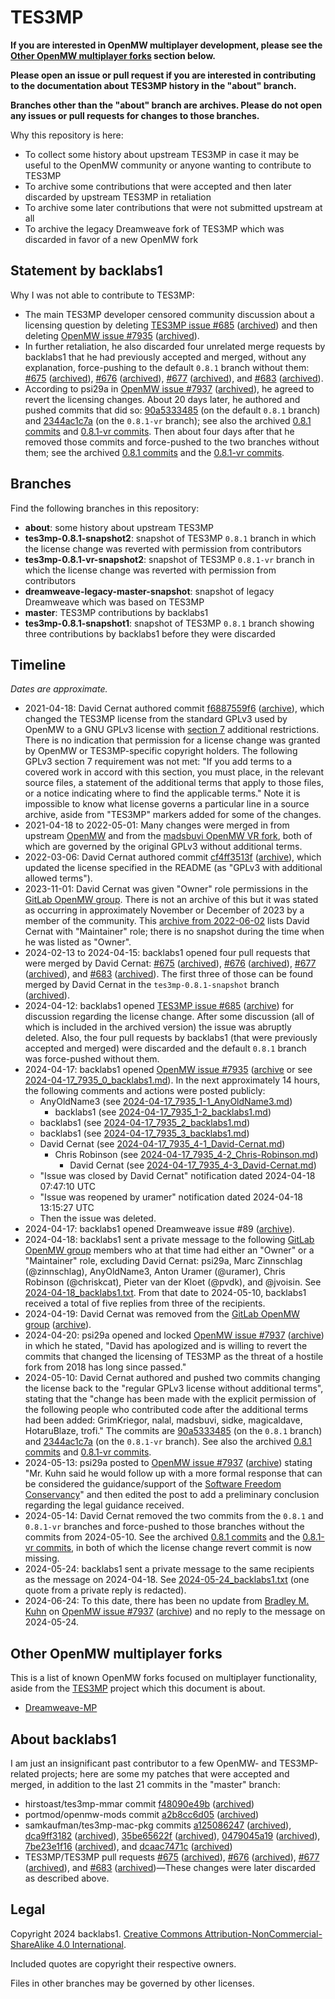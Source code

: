 # TES3MP

**If you are interested in OpenMW multiplayer development, please see the
[Other OpenMW multiplayer forks](#other-openmw-multiplayer-forks) section
below.**

**Please open an issue or pull request if you are interested in contributing
to the documentation about TES3MP history in the "about" branch.**

**Branches other than the "about" branch are archives. Please do not open any
issues or pull requests for changes to those branches.**

Why this repository is here:

- To collect some history about upstream TES3MP in case it may be useful to
  the OpenMW community or anyone wanting to contribute to TES3MP
- To archive some contributions that were accepted and then later discarded by
  upstream TES3MP in retaliation
- To archive some later contributions that were not submitted upstream at all
- To archive the legacy Dreamweave fork of TES3MP which was discarded in favor
  of a new OpenMW fork

## Statement by backlabs1

Why I was not able to contribute to TES3MP:

- The main TES3MP developer censored community discussion about a licensing
  question by deleting [TES3MP issue
  #685](https://github.com/TES3MP/TES3MP/issues/685)
  ([archived](https://web.archive.org/web/20240417051934/https://github.com/TES3MP/TES3MP/issues/685))
  and then deleting [OpenMW issue
#7935](https://gitlab.com/OpenMW/openmw/-/issues/7935)
([archived](http://web.archive.org/web/20240418043925/https://gitlab.com/OpenMW/openmw/-/issues/7935)).
- In further retaliation, he also discarded four unrelated merge requests by
  backlabs1 that he had previously accepted and merged, without any
  explanation, force-pushing to the default `0.8.1` branch without them:
  [#675](https://github.com/TES3MP/TES3MP/pull/675)
  ([archived](https://web.archive.org/web/20240516040841/https://github.com/TES3MP/TES3MP/pull/675)),
  [#676](https://github.com/TES3MP/TES3MP/pull/676)
  ([archived](https://web.archive.org/web/20240516040606/https://github.com/TES3MP/TES3MP/pull/676)),
  [#677](https://github.com/TES3MP/TES3MP/pull/677)
  ([archived](https://web.archive.org/web/20240516040557/https://github.com/TES3MP/TES3MP/pull/677)),
  and [#683](https://github.com/TES3MP/TES3MP/pull/683)
  ([archived](https://web.archive.org/web/20240516040548/https://github.com/TES3MP/TES3MP/pull/683)).
- According to psi29a in [OpenMW issue
  #7937](https://gitlab.com/OpenMW/openmw/-/issues/7937)
  ([archived](https://web.archive.org/web/20240421211013/https://gitlab.com/OpenMW/openmw/-/issues/7937)),
  he agreed to revert the licensing changes. About 20 days later, he authored
  and pushed commits that did so:
  [90a5333485](https://web.archive.org/web/20240513214930/https://github.com/TES3MP/TES3MP/commit/90a53334853ca103e13a9f42b0016816d807a844)
  (on the default `0.8.1` branch) and
  [2344ac1c7a](https://web.archive.org/web/20240513232200/https://github.com/TES3MP/TES3MP/commit/2344ac1c7a2a0f31c753dcc47c6e35bebfe288f3)
  (on the `0.8.1-vr` branch); see also the archived [0.8.1
  commits](https://web.archive.org/web/20240513232120/https://github.com/TES3MP/TES3MP/commits/0.8.1/)
  and [0.8.1-vr
  commits](https://web.archive.org/web/20240513232115/https://github.com/TES3MP/TES3MP/commits/0.8.1-vr/). Then
  about four days after that he removed those commits and force-pushed to the
  two branches without them; see the archived [0.8.1
  commits](https://web.archive.org/web/20240514164933/https://github.com/TES3MP/TES3MP/commits/0.8.1/)
  and the [0.8.1-vr
  commits](https://web.archive.org/web/20240514165413/https://github.com/TES3MP/TES3MP/commits/0.8.1-vr/).

## Branches

Find the following branches in this repository:

- **about**: some history about upstream TES3MP
- **tes3mp-0.8.1-snapshot2**: snapshot of TES3MP `0.8.1` branch in which the
  license change was reverted with permission from contributors
- **tes3mp-0.8.1-vr-snapshot2**: snapshot of TES3MP `0.8.1-vr` branch in which
  the license change was reverted with permission from contributors
- **dreamweave-legacy-master-snapshot**: snapshot of legacy Dreamweave which
  was based on TES3MP
- **master**: TES3MP contributions by backlabs1
- **tes3mp-0.8.1-snapshot1**: snapshot of TES3MP `0.8.1` branch showing three
  contributions by backlabs1 before they were discarded

## Timeline

*Dates are approximate.*

- 2021-04-18: David Cernat authored commit
  [f6887559f6](https://github.com/TES3MP/TES3MP/commit/f6887559f6baa2aa94847ee8341045ffeffdac8f)
  ([archive](https://web.archive.org/web/20220908105726/https://github.com/TES3MP/TES3MP/commit/f6887559f6baa2aa94847ee8341045ffeffdac8f)),
  which changed the TES3MP license from the standard GPLv3 used by OpenMW to a
  GNU GPLv3 license with [section
  7](https://www.gnu.org/licenses/gpl-3.0.en.html#section7) additional
  restrictions. There is no indication that permission for a license change
  was granted by OpenMW or TES3MP-specific copyright holders. The following
  GPLv3 section 7 requirement was not met: "If you add terms to a covered work
  in accord with this section, you must place, in the relevant source files, a
  statement of the additional terms that apply to those files, or a notice
  indicating where to find the applicable terms." Note it is impossible to
  know what license governs a particular line in a source archive, aside from
  "TES3MP" markers added for some of the changes.
- 2021-04-18 to 2022-05-01: Many changes were merged in from upstream
  [OpenMW](https://gitlab.com/OpenMW/openmw/) and from the [madsbuvi OpenMW VR
  fork](https://gitlab.com/madsbuvi/openmw), both of which are governed by the
  original GPLv3 without additional terms.
- 2022-03-06: David Cernat authored commit
  [cf4ff3513f](https://github.com/TES3MP/TES3MP/commit/cf4ff3513f25574c6c79377c09fe72e95c2ee069)
  ([archive](https://web.archive.org/web/20240513234432/https://github.com/TES3MP/TES3MP/commit/cf4ff3513f25574c6c79377c09fe72e95c2ee069)),
  which updated the license specified in the README (as "GPLv3 with additional
  allowed terms").
- 2023-11-01: David Cernat was given "Owner" role permissions in the [GitLab
  OpenMW group](https://gitlab.com/groups/OpenMW/-/group_members). There is
  not an archive of this but it was stated as occurring in approximately
  November or December of 2023 by a member of the community. This [archive
  from
  2022-06-02](https://web.archive.org/web/20220602054340/https://gitlab.com/groups/OpenMW/-/group_members)
  lists David Cernat with "Maintainer" role; there is no snapshot during the
  time when he was listed as "Owner".
- 2024-02-13 to 2024-04-15: backlabs1 opened four pull requests that were
  merged by David Cernat: [#675](https://github.com/TES3MP/TES3MP/pull/675)
  ([archived](https://web.archive.org/web/20240516040841/https://github.com/TES3MP/TES3MP/pull/675)),
  [#676](https://github.com/TES3MP/TES3MP/pull/676)
  ([archived](https://web.archive.org/web/20240516040606/https://github.com/TES3MP/TES3MP/pull/676)),
  [#677](https://github.com/TES3MP/TES3MP/pull/677)
  ([archived](https://web.archive.org/web/20240516040557/https://github.com/TES3MP/TES3MP/pull/677)),
  and [#683](https://github.com/TES3MP/TES3MP/pull/683)
  ([archived](https://web.archive.org/web/20240516040548/https://github.com/TES3MP/TES3MP/pull/683)). The
  first three of those can be found merged by David Cernat in the
  `tes3mp-0.8.1-snapshot` branch
  ([archived](https://web.archive.org/web/20240513235608/https://github.com/backlabs1/TES3MP/commits/tes3mp-0.8.1-snapshot/)).
- 2024-04-12: backlabs1 opened [TES3MP issue
  #685](https://github.com/TES3MP/TES3MP/issues/685)
  ([archive](https://web.archive.org/web/20240417051934/https://github.com/TES3MP/TES3MP/issues/685))
  for discussion regarding the license change. After some discussion (all of
  which is included in the archived version) the issue was abruptly
  deleted. Also, the four pull requests by backlabs1 (that were previously
  accepted and merged) were discarded and the default `0.8.1` branch was
  force-pushed without them.
- 2024-04-17: backlabs1 opened [OpenMW issue
  #7935](https://gitlab.com/OpenMW/openmw/-/issues/7935)
  ([archive](http://web.archive.org/web/20240418043925/https://gitlab.com/OpenMW/openmw/-/issues/7935)
  or see [2024-04-17_7935_0_backlabs1.md](2024-04-17_7935_0_backlabs1.md)). In
  the next approximately 14 hours, the following comments and actions were
  posted publicly:
  - AnyOldName3 (see
    [2024-04-17_7935_1-1_AnyOldName3.md](2024-04-17_7935_1-1_AnyOldName3.md))
    - backlabs1 (see
      [2024-04-17_7935_1-2_backlabs1.md](2024-04-17_7935_1-2_backlabs1.md))
  - backlabs1 (see
    [2024-04-17_7935_2_backlabs1.md](2024-04-17_7935_2_backlabs1.md))
  - backlabs1 (see
    [2024-04-17_7935_3_backlabs1.md](2024-04-17_7935_3_backlabs1.md))
  - David Cernat (see
    [2024-04-17_7935_4-1_David-Cernat.md](2024-04-17_7935_4-1_David-Cernat.md))
    - Chris Robinson (see
      [2024-04-17_7935_4-2_Chris-Robinson.md](2024-04-17_7935_4-2_Chris-Robinson.md))
      - David Cernat (see
        [2024-04-17_7935_4-3_David-Cernat.md](2024-04-17_7935_4-3_David-Cernat.md))
  - "Issue was closed by David Cernat" notification dated 2024-04-18 07:47:10
    UTC
  - "Issue was reopened by uramer" notification dated 2024-04-18 13:15:27 UTC
  - Then the issue was deleted.
- 2024-04-17: backlabs1 opened Dreamweave issue #89
  ([archive](https://web.archive.org/web/20240418190203/https://github.com/DreamWeave-MP/Dreamweave/issues/89)).
- 2024-04-18: backlabs1 sent a private message to the following [GitLab OpenMW
  group](https://gitlab.com/groups/OpenMW/-/group_members) members who at that
  time had either an "Owner" or a "Maintainer" role, excluding David Cernat:
  psi29a, Marc Zinnschlag (@zinnschlag), AnyOldName3, Anton Uramer (@uramer),
  Chris Robinson (@chriskcat), Pieter van der Kloet (@pvdk), and @jvoisin. See
  [2024-04-18_backlabs1.txt](email-messages/2024-04-18_backlabs1.txt). From
  that date to 2024-05-10, backlabs1 received a total of five replies from
  three of the recipients.
- 2024-04-19: David Cernat was removed from the [GitLab OpenMW
  group](https://gitlab.com/groups/OpenMW/-/group_members)
  ([archive](https://web.archive.org/web/20240513233448/https://gitlab.com/groups/OpenMW/-/group_members)).
- 2024-04-20: psi29a opened and locked [OpenMW issue
  #7937](https://gitlab.com/OpenMW/openmw/-/issues/7937)
  ([archive](https://web.archive.org/web/20240421211013/https://gitlab.com/OpenMW/openmw/-/issues/7937))
  in which he stated, "David has apologized and is willing to revert the
  commits that changed the licensing of TES3MP as the threat of a hostile fork
  from 2018 has long since passed."
- 2024-05-10: David Cernat authored and pushed two commits changing the
  license back to the "regular GPLv3 license without additional terms",
  stating that the "change has been made with the explicit permission of the
  following people who contributed code after the additional terms had been
  added: GrimKriegor, nalal, madsbuvi, sidke, magicaldave, HotaruBlaze,
  trofi." The commits are
  [90a5333485](https://web.archive.org/web/20240513214930/https://github.com/TES3MP/TES3MP/commit/90a53334853ca103e13a9f42b0016816d807a844)
  (on the `0.8.1` branch) and
  [2344ac1c7a](https://web.archive.org/web/20240513232200/https://github.com/TES3MP/TES3MP/commit/2344ac1c7a2a0f31c753dcc47c6e35bebfe288f3)
  (on the `0.8.1-vr` branch). See also the archived [0.8.1
  commits](https://web.archive.org/web/20240513232120/https://github.com/TES3MP/TES3MP/commits/0.8.1/)
  and [0.8.1-vr
  commits](https://web.archive.org/web/20240513232115/https://github.com/TES3MP/TES3MP/commits/0.8.1-vr/).
- 2024-05-13: psi29a posted to [OpenMW issue
  #7937](https://gitlab.com/OpenMW/openmw/-/issues/7937)
  ([archive](https://web.archive.org/web/20240513214819/https://gitlab.com/OpenMW/openmw/-/issues/7937))
  stating "Mr. Kuhn said he would follow up with a more formal response that
  can be considered the guidance/support of the [Software Freedom
  Conservancy](https://sfconservancy.org/)" and then edited the post to add a
  preliminary conclusion regarding the legal guidance received.
- 2024-05-14: David Cernat removed the two commits from the `0.8.1` and
  `0.8.1-vr` branches and force-pushed to those branches without the commits
  from 2024-05-10. See the archived [0.8.1
  commits](https://web.archive.org/web/20240514164933/https://github.com/TES3MP/TES3MP/commits/0.8.1/)
  and the [0.8.1-vr
  commits](https://web.archive.org/web/20240514165413/https://github.com/TES3MP/TES3MP/commits/0.8.1-vr/),
  in both of which the license change revert commit is now missing.
- 2024-05-24: backlabs1 sent a private message to the same recipients as the
  message on 2024-04-18. See
  [2024-05-24_backlabs1.txt](email-messages/2024-05-24_backlabs1.txt) (one
  quote from a private reply is redacted).
- 2024-06-24: To this date, there has been no update from [Bradley
  M. Kuhn](https://ebb.org/bkuhn/) on [OpenMW issue
  #7937](https://gitlab.com/OpenMW/openmw/-/issues/7937)
  ([archive](https://web.archive.org/web/20240624215506/https://gitlab.com/OpenMW/openmw/-/issues/7937))
  and no reply to the message on 2024-05-24.

## Other OpenMW multiplayer forks

This is a list of known OpenMW forks focused on multiplayer functionality,
aside from the [TES3MP](https://github.com/TES3MP/TES3MP) project which this
document is about.

- [Dreamweave-MP](https://gitlab.com/dreamweave-mp)

## About backlabs1

I am just an insignificant past contributor to a few OpenMW- and
TES3MP-related projects; here are some my patches that were accepted and
merged, in addition to the last 21 commits in the "master" branch:

- hirstoast/tes3mp-mmar commit
  [f48090e49b](https://github.com/hristoast/tes3mp-mmar/commit/f48090e49b52f19b46552cba89643eba7524ee96)
  ([archived](https://web.archive.org/web/20240611224010/https://github.com/hristoast/tes3mp-mmar/commit/f48090e49b52f19b46552cba89643eba7524ee96))
- portmod/openmw-mods commit
  [a2b8cc6d05](https://gitlab.com/portmod/openmw-mods/-/commit/a2b8cc6d05d1d94cb30b86a47b1750a4f5e28a0f)
  ([archived](https://web.archive.org/web/20240611225255/https://gitlab.com/portmod/openmw-mods/-/commit/a2b8cc6d05d1d94cb30b86a47b1750a4f5e28a0f))
- samkaufman/tes3mp-mac-pkg commits
  [a125086247](https://github.com/samkaufman/tes3mp-mac-pkg/commit/a125086247c53355fb65a897c96d304fdddd9c7c)
  ([archived](https://web.archive.org/web/20240611224405/https://github.com/samkaufman/tes3mp-mac-pkg/commit/a125086247c53355fb65a897c96d304fdddd9c7c)),
  [dca9ff3182](https://github.com/samkaufman/tes3mp-mac-pkg/commit/dca9ff31827d66642bfe517dbd9b5b178b599716)
  ([archived](https://web.archive.org/web/20240611224517/https://github.com/samkaufman/tes3mp-mac-pkg/commit/dca9ff31827d66642bfe517dbd9b5b178b599716)),
  [35be65622f](https://github.com/samkaufman/tes3mp-mac-pkg/commit/35be65622fe54ca9f7b6b275abc66b42f85638d4)
  ([archived](https://web.archive.org/web/20240611224620/https://github.com/samkaufman/tes3mp-mac-pkg/commit/35be65622fe54ca9f7b6b275abc66b42f85638d4)),
  [0479045a19](https://github.com/samkaufman/tes3mp-mac-pkg/commit/0479045a19f2a73a27ff8c0b628af136cd72a8e4)
  ([archived](https://web.archive.org/web/20240611224729/https://github.com/samkaufman/tes3mp-mac-pkg/commit/0479045a19f2a73a27ff8c0b628af136cd72a8e4)),
  [7be23e1f16](https://github.com/samkaufman/tes3mp-mac-pkg/commit/7be23e1f16f27c350e341360f234d1d08e9d561c)
  ([archived](https://web.archive.org/web/20240611224838/https://github.com/samkaufman/tes3mp-mac-pkg/commit/7be23e1f16f27c350e341360f234d1d08e9d561c)),
  and
  [dcaac7471c](https://github.com/samkaufman/tes3mp-mac-pkg/commit/dcaac7471c35cf5f00c0fe4b08e9dd335121b52f)
  ([archived](https://web.archive.org/web/20240611224942/https://github.com/samkaufman/tes3mp-mac-pkg/commit/dcaac7471c35cf5f00c0fe4b08e9dd335121b52f))
- TES3MP/TES3MP pull requests
  [#675](https://github.com/TES3MP/TES3MP/pull/675)
  ([archived](https://web.archive.org/web/20240516040841/https://github.com/TES3MP/TES3MP/pull/675)),
  [#676](https://github.com/TES3MP/TES3MP/pull/676)
  ([archived](https://web.archive.org/web/20240516040606/https://github.com/TES3MP/TES3MP/pull/676)),
  [#677](https://github.com/TES3MP/TES3MP/pull/677)
  ([archived](https://web.archive.org/web/20240516040557/https://github.com/TES3MP/TES3MP/pull/677)),
  and [#683](https://github.com/TES3MP/TES3MP/pull/683)
  ([archived](https://web.archive.org/web/20240516040548/https://github.com/TES3MP/TES3MP/pull/683))—These
  changes were later discarded as described above.

## Legal

Copyright 2024 backlabs1. [Creative Commons
Attribution-NonCommercial-ShareAlike 4.0
International](https://creativecommons.org/licenses/by-nc-sa/4.0/).

Included quotes are copyright their respective owners.

Files in other branches may be governed by other licenses.
